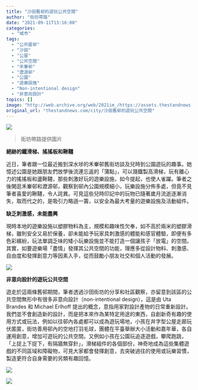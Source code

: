 ```yaml
---
title: "沙田舊邨的遊玩公共空間"
author: "街坊帶路"
date: "2021-09-11T13:16:00"
categories:
  - "城市"
tags:
  - "公共屋邨"
  - "沙田"
  - "公屋"
  - "公共空間"
  - "禾輋邨"
  - "瀝源邨"
  - "公園"
  - "遊樂設施"
  - "Non-intentional design"
  - "非意向設計"
topics: []
image: "http://web.archive.org/web/2021im_/https://assets.thestandnews.com/media/photos/01vgvfjccgjdd.jpg"
original_url: "thestandnews.com/city/沙田舊邨的遊玩公共空間"
---
```

![](http://web.archive.org/web/2021im_/https://assets.thestandnews.com/media/photos/01vgvfjccgjdd.jpg)
> 街坊帶路提供圖片

**絕跡的鐵滑梯、搖搖板和鞦韆**

近日，筆者跟一位最近搬到深水埗的禾輋邨舊街坊談及兒時到公園遊玩的趣事。她憶述公園是她跟朋友們放學後流連忘返的「蒲點」，可以瀡鐵製高滑梯，玩有離心力的搖搖板和盪鞦韆，那些刺激好玩的遊樂設施，如今提起，也使人雀躍。筆者之後閑逛禾輋邨和瀝源邨，觀察到邨內公園規模細小，玩樂設施分佈多處，但竟不見筆者喜愛的鞦韆，令人詫異。可見這些兒時印記中的玩物已隨著歲月流逝逐漸消失，取而代之的，是吸引力略遜一籌，以安全為最大考量的遊樂設施及活動組件。

**缺乏刺激感，未能盡興**

現時本地的遊樂設施以塑膠物料為主，規模和趣味性欠奉，如不高於兩米的塑膠滑梯，雖則安全又易於保養，卻未能給予玩家具刺激感的體能和感官體驗，即便有多色彩繽紛，玩法單調乏味的矮小玩樂設施並不能打造一個讓孩子「放電」的空間。其實，如要遊樂場「盡情」發揮其公共空間的功能，理應多從設計物料、刺激感、自由度和發揮創意力等因素入手，從而鼓勵小朋友社交和個人活動的發展。

![](http://web.archive.org/web/2021im_/https://assets.thestandnews.com/media/photos/02vgvfjccgjdd.jpg)

**非意向設計的遊玩公共空間**

遊走於這兩條舊邨期間，筆者透過沙田街坊的分享和社區觀察，亦留意到該區的公共空間無形中有很多非意向設計（non-intentional design），這是由 Uta Brandes 和 Michael Erlhoff 提出的概念，意指用家對設計產物的日常重新設計。我們並不會創造新的設計，而是把本來作為某特定用途的東西，自創新奇有趣的使用方式或玩法，例如以往邨內各處都可以成為遊玩場地，小孩在井字型公屋走廊玩伏匿匿，街坊善用邨內的空地打羽毛球，團體在平臺舉辦大小活動和嘉年華，各自運用創意，增加可遊玩的公共空間。又例如小孩在公園玩追逐遊戲，攀爬跑跳，「上捉上下捉下，有隔牆無穿針」，滑梯組件的各個部份，神奇地成為這些集體遊戲的不同區域和障礙物，可見大家都會發揮創意，去突破過往的使用或玩樂習慣，製造更符合自身需要的另類有趣回憶。

![](http://web.archive.org/web/2021im_/https://assets.thestandnews.com/media/photos/03vgvfjccgjdd.jpg)

![](http://web.archive.org/web/2021im_/https://assets.thestandnews.com/media/photos/04vgvfjccgjdd.jpg)